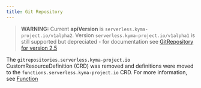 ```yaml
---
title: Git Repository
---
```


>**WARNING:** Current **apiVersion** is `serverless.kyma-project.io/v1alpha2`. Version `serverless.kyma-project.io/v1alpha1` is still supported but depreciated - for documentation see [GitRepository for version 2.5](../../../2.5/05-technical-reference/00-custom-resources/svls-02-gitrepository.md)

The `gitrepositories.serverless.kyma-project.io` CustomResourceDefinition (CRD) was removed and definitions were moved to the `functions.serverless.kyma-project.io` CRD. For more information, see [Function](../00-custom-resources/svls-01-function.md)

